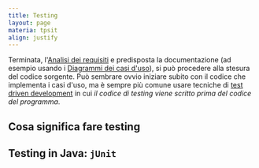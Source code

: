 ```yaml
---
title: Testing
layout: page
materia: tpsit
align: justify
---
```


Terminata, l'[Analisi dei requisiti](/content/tpsit/requisiti.md) e predisposta la documentazione
(ad esempio usando i [Diagrammi dei casi d'uso](/content/tpsit/uml_use_case.md)), si può procedere
alla stesura del codice sorgente. Può sembrare ovvio iniziare subito con il codice che implementa
i casi d'uso, ma è sempre più comune usare tecniche di [test driven development][tdd] in cui
*il codice di testing viene scritto prima del codice del programma*. 

## Cosa significa fare testing

## Testing in Java: ``jUnit``


[tdd]: https://en.wikipedia.org/wiki/Test-driven_development
